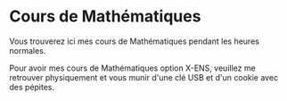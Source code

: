 # Cours de Mathématiques

Vous trouverez ici mes cours de Mathématiques pendant les heures normales.

Pour avoir mes cours de Mathématiques option X-ENS, veuillez me retrouver physiquement et vous munir d'une clé USB et d'un cookie avec des pépites.
